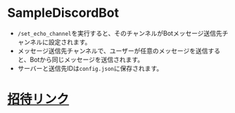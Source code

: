 # SampleDiscordBot
* `/set_echo_channel`を実行すると、そのチャンネルがBotメッセージ送信先チャンネルに設定されます。
* メッセージ送信先チャンネルで、ユーザーが任意のメッセージを送信すると、Botから同じメッセージを送信されます。
* サーバーと送信先IDは`config.json`に保存されます。

# [招待リンク](https://discord.com/oauth2/authorize?client_id=1364086227669749881&permissions=68608&integration_type=0&scope=bot+applications.commands)
